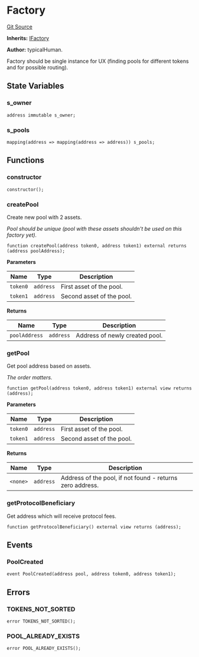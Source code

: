 # Factory
[Git Source](https://github.com/typicalHuman/mini-dex/blob/17a070a04b17f7bc8f83d8447e027f6a248e4a0c/src\Factory.sol)

**Inherits:**
[IFactory](/src\interfaces\IFactory.sol\interface.IFactory.md)

**Author:**
typicalHuman.

Factory should be single instance for UX (finding pools for different tokens and for possible routing).


## State Variables
### s_owner

```solidity
address immutable s_owner;
```


### s_pools

```solidity
mapping(address => mapping(address => address)) s_pools;
```


## Functions
### constructor


```solidity
constructor();
```

### createPool

Create new pool with 2 assets.

*Pool should be unique (pool with these assets shouldn't be used on this factory yet).*


```solidity
function createPool(address token0, address token1) external returns (address poolAddress);
```
**Parameters**

|Name|Type|Description|
|----|----|-----------|
|`token0`|`address`|First asset of the pool.|
|`token1`|`address`|Second asset of the pool.|

**Returns**

|Name|Type|Description|
|----|----|-----------|
|`poolAddress`|`address`|Address of newly created pool.|


### getPool

Get pool address based on assets.

*The order matters.*


```solidity
function getPool(address token0, address token1) external view returns (address);
```
**Parameters**

|Name|Type|Description|
|----|----|-----------|
|`token0`|`address`|First asset of the pool.|
|`token1`|`address`|Second asset of the pool.|

**Returns**

|Name|Type|Description|
|----|----|-----------|
|`<none>`|`address`|Address of the pool, if not found - returns zero address.|


### getProtocolBeneficiary

Get address which will receive protocol fees.


```solidity
function getProtocolBeneficiary() external view returns (address);
```

## Events
### PoolCreated

```solidity
event PoolCreated(address pool, address token0, address token1);
```

## Errors
### TOKENS_NOT_SORTED

```solidity
error TOKENS_NOT_SORTED();
```

### POOL_ALREADY_EXISTS

```solidity
error POOL_ALREADY_EXISTS();
```


